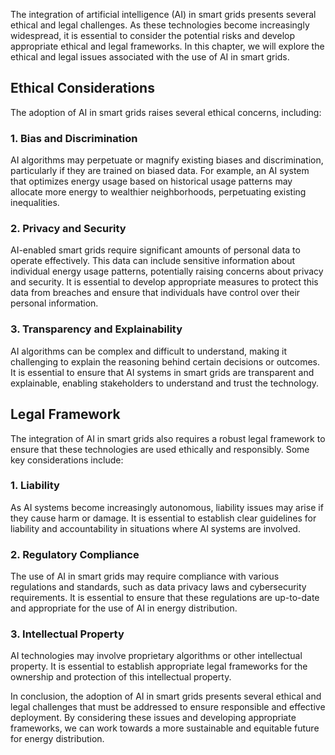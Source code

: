 
The integration of artificial intelligence (AI) in smart grids presents several ethical and legal challenges. As these technologies become increasingly widespread, it is essential to consider the potential risks and develop appropriate ethical and legal frameworks. In this chapter, we will explore the ethical and legal issues associated with the use of AI in smart grids.

Ethical Considerations
----------------------

The adoption of AI in smart grids raises several ethical concerns, including:

### 1. Bias and Discrimination

AI algorithms may perpetuate or magnify existing biases and discrimination, particularly if they are trained on biased data. For example, an AI system that optimizes energy usage based on historical usage patterns may allocate more energy to wealthier neighborhoods, perpetuating existing inequalities.

### 2. Privacy and Security

AI-enabled smart grids require significant amounts of personal data to operate effectively. This data can include sensitive information about individual energy usage patterns, potentially raising concerns about privacy and security. It is essential to develop appropriate measures to protect this data from breaches and ensure that individuals have control over their personal information.

### 3. Transparency and Explainability

AI algorithms can be complex and difficult to understand, making it challenging to explain the reasoning behind certain decisions or outcomes. It is essential to ensure that AI systems in smart grids are transparent and explainable, enabling stakeholders to understand and trust the technology.

Legal Framework
---------------

The integration of AI in smart grids also requires a robust legal framework to ensure that these technologies are used ethically and responsibly. Some key considerations include:

### 1. Liability

As AI systems become increasingly autonomous, liability issues may arise if they cause harm or damage. It is essential to establish clear guidelines for liability and accountability in situations where AI systems are involved.

### 2. Regulatory Compliance

The use of AI in smart grids may require compliance with various regulations and standards, such as data privacy laws and cybersecurity requirements. It is essential to ensure that these regulations are up-to-date and appropriate for the use of AI in energy distribution.

### 3. Intellectual Property

AI technologies may involve proprietary algorithms or other intellectual property. It is essential to establish appropriate legal frameworks for the ownership and protection of this intellectual property.

In conclusion, the adoption of AI in smart grids presents several ethical and legal challenges that must be addressed to ensure responsible and effective deployment. By considering these issues and developing appropriate frameworks, we can work towards a more sustainable and equitable future for energy distribution.
